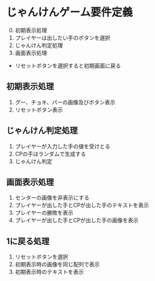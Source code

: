 # じゃんけんゲーム要件定義

0. 初期表示処理
1. プレイヤーは出したい手のボタンを選択
2. じゃんけん判定処理
3. 画面表示処理
- リセットボタンを選択すると初期画面に戻る



## 初期表示処理
1. グー、チョキ、パーの画像及びボタン表示
2. リセットボタン表示



## じゃんけん判定処理
1. プレイヤーが入力した手の値を受けとる
2. CPの手はランダムで生成する
3. じゃんけん判定



## 画面表示処理
1. センターの画像を非表示にする
2. プレイヤーが出した手とCPが出した手のテキストを表示
3. プレイヤーの勝敗を表示
4. プレイヤーが出した手とCPが出した手の画像を表示


## 1に戻る処理
1. リセットボタンを選択
2. 初期表示時の画像を同じ配列で表示
3. 初期表示時のテキストを表示

